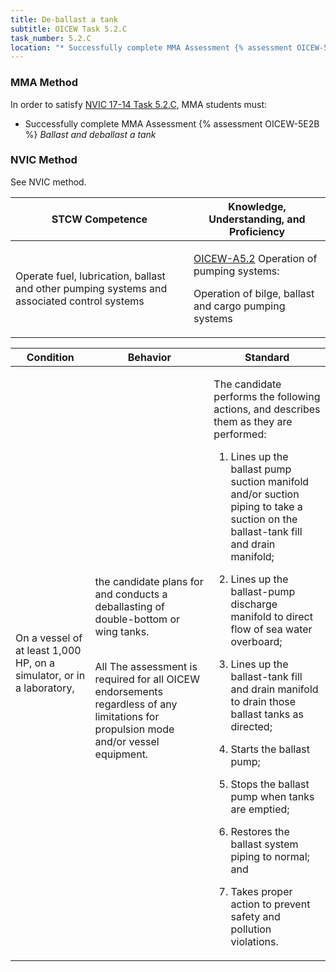```yaml
---
title: De-ballast a tank
subtitle: OICEW Task 5.2.C 
task_number: 5.2.C
location: "* Successfully complete MMA Assessment {% assessment OICEW-5E2B %} *Ballast and deballast a tank*" 
---
```



### MMA Method

In order to satisfy  [NVIC 17-14  Task  5.2.C]({{site.baseurl}}/assets/images/nvic-17-14.pdf), MMA students must:

* Successfully complete MMA Assessment {% assessment OICEW-5E2B %} *Ballast and deballast a tank*


### NVIC Method

<a onclick="togglevisibility('nvic_methods')" >See NVIC method.</a>

<div id='nvic_methods' class='hide'>

<table>
<thead>
<tr>
<th class='forty'> STCW Competence </th>
<th class='sixty'> Knowledge, Understanding, and Proficiency </th>
</tr>
</thead>




<tbody>
<tr><td markdown='1'>

Operate fuel, lubrication, ballast and other pumping systems and associated control systems

</td><td markdown='1'>

[OICEW-A5.2]({{site.baseurl}}/tables/31.html#OICEW-A5.2) Operation of pumping systems: 

Operation of bilge, ballast and cargo pumping systems

</td></tr>


</tbody>
</table>


<table>
<thead>
<tr><th class='twenty'>  Condition </th><th class='twenty'> Behavior </th><th  class='sixty'>Standard </th></tr>
</thead>
<tbody >



<tr><td markdown='1'>

On a vessel of at least 1,000 HP, on a simulator, or in a laboratory,

</td><td markdown='1'>

the candidate plans for and conducts a deballasting of double-bottom or wing tanks.

<br>

<div class="tooltip">All
<span class="tooltiptext">
The assessment is required for all OICEW endorsements regardless of any limitations for propulsion mode and/or vessel equipment.
</span>
</div>


</td><td markdown='1'>

The candidate performs the following actions, and describes them as they are performed:

1. Lines up the ballast pump suction manifold and/or suction piping to take a suction on the ballast-tank fill and drain manifold;

2. Lines up the ballast-pump discharge manifold to direct flow of sea water overboard;

3. Lines up the ballast-tank fill and drain manifold to drain those ballast tanks as directed;

4. Starts the ballast pump;

5. Stops the ballast pump when tanks are emptied;

6. Restores the ballast system piping to normal; and

7. Takes proper action to prevent safety and pollution violations.

</td></tr>
</tbody>
</table>
</div>
